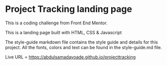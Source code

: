 # Project Tracking landing page

This is a coding challenge from Front End Mentor.

This is a landing page built with HTML, CSS & Javascript

The style-guide markdown file contains the style guide and details for this project. All the fonts, colors and text can be found in the style-guide.md file.

Live URL = https://abdulsamadayoade.github.io/projecttracking